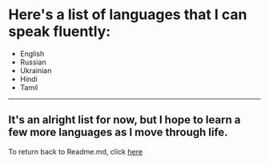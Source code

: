# Here's a list of languages that I can speak fluently:

- English
- Russian
- Ukrainian
- Hindi
- Tamil
--- 
## It's an alright list for now, but I hope to learn a few more languages as I move through life.
To return back to Readme.md, click [here](https://github.com/andriyabbott/Final-Project-IT1000/blob/master/README.md)
